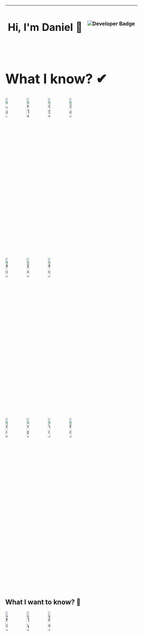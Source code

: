 
| <div align="center"> <h1 align="center">Hi, I'm Daniel 👋</h1> | <img alt="Developer Badge" src="https://img.shields.io/badge/Developer-gray?style=for-the-badge&               logo=appveyor" /> </div> |
|:---:|:---:|

<br>
<div>
  <h2 style="font-size:42px;font-weight:bold;">What I know? ✔</h2>
  <div>
    <img alt="JavaScript Badge" src="https://img.shields.io/badge/JavaScript-%23F7DF1E.svg?&style=for-the-badge&logo=javascript&logoColor=black" style="width: 12.5%; height: 12.5%;"/>
    <img alt="HTML Badge" src="https://img.shields.io/badge/HTML-%23E34F26.svg?&style=for-the-badge&logo=html5&logoColor=white" style="width: 12.5%; height: 12.5%;"/>
    <img alt="CSS Badge" src="https://img.shields.io/badge/CSS-%231572B6.svg?&style=for-the-badge&logo=css3&logoColor=white" style="width: 12.5%; height: 12.5%;"/>
    <img alt="Sass Badge" src="https://img.shields.io/badge/Sass-%23CC6699.svg?&style=for-the-badge&logo=sass&logoColor=white" style="width: 12.5%; height: 12.5%;"/>
  </div>
  <br>
  <div>
    <img alt="MongoDB Badge" src="https://img.shields.io/badge/MongoDB-%2347A248.svg?&style=for-the-badge&logo=mongodb&logoColor=white" style="width: 12.5%;      height: 12.5%;"/>
    <img alt="Express.js Badge" src="https://img.shields.io/badge/Express.js-%23000000.svg?&style=for-the-badge&logo=express&logoColor=white" style="width:        12.5%; height: 12.5%;"/>
    <img alt="MongoDB Compass Badge" src="https://img.shields.io/badge/MongoDB_Compass-%2347A248.svg?&style=for-the-badge&logo=mongodb&logoColor=white"            style="width: 12.5%; height: 12.5%;"/>
  </div>
  <br>
  <div>
    <img alt="Git Badge" src="https://img.shields.io/badge/Git-%23F05033.svg?&style=for-the-badge&logo=git&logoColor=white" style="width: 12.5%; height:         12.5%;"/>
    <img alt="npm Badge" src="https://img.shields.io/badge/npm-%23CB3837.svg?&style=for-the-badge&logo=npm&logoColor=white" style="width: 12.5%; height:         12.5%;"/>
    <img alt="Visual Studio Code Badge" src="https://img.shields.io/badge/Visual%20Studio%20Code-%23007ACC.svg?&style=for-the-badge&logo=visual-studio-code&     logoColor=white" style="width: 12.5%; height: 12.5%;"/>
    <img alt="Postman Badge" src="https://img.shields.io/badge/Postman-%23FF6C37.svg?&style=for-the-badge&logo=postman&logoColor=white" style="width: 12.5%;     height: 12.5%;"/>
  </div>
  <br>
  <br>
  <br>
  <div>
    <h2 style"font-size:42px;font-weight:bold;">What I want to know? 👀</h2>
    <img alt="Node.js Badge" src="https://img.shields.io/badge/Node.js-%23339933.svg?&style=for-the-badge&logo=node.js&logoColor=white" style="width: 12.5%;     height: 12.5%;"/>
    <img alt="TypeScript Badge" src="https://img.shields.io/badge/TypeScript-%23007ACC.svg?&style=for-the-badge&logo=typescript&logoColor=white"                 style="width: 12.5%; height: 12.5%;"/>
    <img alt="React Badge" src="https://img.shields.io/badge/React-%2361DAFB.svg?&style=for-the-badge&logo=react&logoColor=black" style="width: 12.5%;           height: 12.5%"/>
  </div>
 </div>                                                                                                                       



<!--
**sirbuli/sirbuli** is a ✨ _special_ ✨ repository because its `README.md` (this file) appears on your GitHub profile.

Here are some ideas to get you started:

- 🔭 I’m currently working on ...
- 🌱 I’m currently learning ...
- 👯 I’m looking to collaborate on ...
- 🤔 I’m looking for help with ...
- 💬 Ask me about ...
- 📫 How to reach me: ...
- 😄 Pronouns: ...
- ⚡ Fun fact: ...
-->





